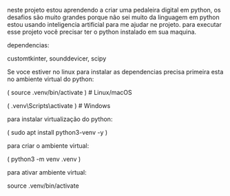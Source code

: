 neste projeto estou aprendendo a criar uma pedaleira digital em python, os desafios são muito grandes porque não sei muito da linguagem em python estou usando inteligencia artificial para me ajudar ne projeto.
para executar esse projeto você precisar ter o python instalado em sua maquina.

dependencias:

customtkinter,
sounddevicer,
scipy

Se voce estiver no linux para instalar as dependencias precisa primeira esta no ambiente virtual do python: 



( source .venv/bin/activate ) # Linux/macOS

( .venv\Scripts\activate )    # Windows


para instalar virtualização do python:

( sudo apt install python3-venv -y )


para criar o ambiente virtual:

( python3 -m venv .venv )


para ativar ambiente virtual:

source .venv/bin/activate
